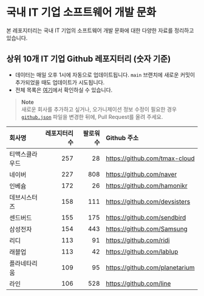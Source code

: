 # 국내 IT 기업 소프트웨어 개발 문화
본 레포지터리는 국내 IT 기업의 소프트웨어 개발 문화에 대한 다양한 자료를 정리하고 있습니다.

## 상위 10개 IT 기업 Github 레포지터리 (숫자 기준)

- 데이터는 매일 오후 1시에 자동으로 업데이트됩니다. `main` 브랜치에 새로운 커밋이 추가되었을 때도 업데이트가 시도됩니다.
- 전체 목록은 [여기](./github.md)에서 확인하실 수 있습니다.

> **Note**<br />
> 새로운 회사를 추가하고 싶거나, 오가니제이션 정보 수정이 필요한 경우 [`github.json`](./github.json) 파일을 변경한 뒤에, Pull Request를 올려 주세요.

<!-- MARKDOWN_TABLE(GITHUB): START -->

| **회사명** | **레포지터리 수** | **팔로워 수** | **Github 주소** |
|:---|---:|---:|:---|
| 티맥스클라우드 | 257 | 28 | https://github.com/tmax-cloud |
| 네이버 | 227 | 808 | https://github.com/naver |
| 인베슘 | 172 | 26 | https://github.com/hamonikr |
| 데브시스터즈 | 158 | 111 | https://github.com/devsisters |
| 센드버드 | 155 | 175 | https://github.com/sendbird |
| 삼성전자 | 154 | 443 | https://github.com/Samsung |
| 리디 | 113 | 91 | https://github.com/ridi |
| 래블업 | 113 | 42 | https://github.com/lablup |
| 플라네타리움 | 109 | 95 | https://github.com/planetarium |
| 라인 | 106 | 528 | https://github.com/line |

<!-- MARKDOWN_TABLE(GITHUB): END -->
